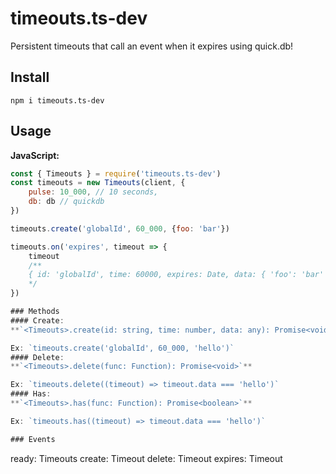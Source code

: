 # timeouts.ts-dev
Persistent timeouts that call an event when it expires using quick.db!

## Install
```
npm i timeouts.ts-dev
```

## Usage
**JavaScript:**
```js
const { Timeouts } = require('timeouts.ts-dev')
const timeouts = new Timeouts(client, {
    pulse: 10_000, // 10 seconds,
    db: db // quickdb
})

timeouts.create('globalId', 60_000, {foo: 'bar'})

timeouts.on('expires', timeout => {
    timeout
    /**
    { id: 'globalId', time: 60000, expires: Date, data: { 'foo': 'bar' } }
    */ 
})

### Methods
#### Create:
**`<Timeouts>.create(id: string, time: number, data: any): Promise<void>`**

Ex: `timeouts.create('globalId', 60_000, 'hello')`
#### Delete:
**`<Timeouts>.delete(func: Function): Promise<void>`**

Ex: `timeouts.delete((timeout) => timeout.data === 'hello')`
#### Has:
**`<Timeouts>.has(func: Function): Promise<boolean>`**

Ex: `timeouts.has((timeout) => timeout.data === 'hello')`

### Events
```
ready: Timeouts
create: Timeout
delete: Timeout
expires: Timeout
```